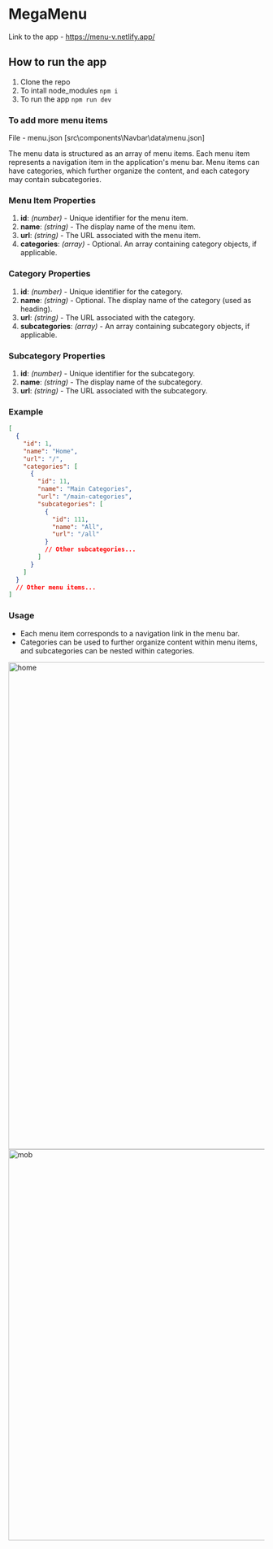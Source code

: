 # MegaMenu

Link to the app - https://menu-v.netlify.app/

## How to run the app

1. Clone the repo
2. To intall node_modules `npm i`
3. To run the app `npm run dev`

### To add more menu items

File - menu.json [src\components\Navbar\data\menu.json]

The menu data is structured as an array of menu items. Each menu item represents a navigation item in the application's menu bar. Menu items can have categories, which further organize the content, and each category may contain subcategories.

### Menu Item Properties

1. **id**: _(number)_ - Unique identifier for the menu item.
2. **name**: _(string)_ - The display name of the menu item.
3. **url**: _(string)_ - The URL associated with the menu item.
4. **categories**: _(array)_ - Optional. An array containing category objects, if applicable.

### Category Properties

1. **id**: _(number)_ - Unique identifier for the category.
2. **name**: _(string)_ - Optional. The display name of the category (used as heading).
3. **url**: _(string)_ - The URL associated with the category.
4. **subcategories**: _(array)_ - An array containing subcategory objects, if applicable.

### Subcategory Properties

1. **id**: _(number)_ - Unique identifier for the subcategory.
2. **name**: _(string)_ - The display name of the subcategory.
3. **url**: _(string)_ - The URL associated with the subcategory.

### Example

```json
[
  {
    "id": 1,
    "name": "Home",
    "url": "/",
    "categories": [
      {
        "id": 11,
        "name": "Main Categories",
        "url": "/main-categories",
        "subcategories": [
          {
            "id": 111,
            "name": "All",
            "url": "/all"
          }
          // Other subcategories...
        ]
      }
    ]
  }
  // Other menu items...
]
```

### Usage

- Each menu item corresponds to a navigation link in the menu bar.
- Categories can be used to further organize content within menu items, and subcategories can be nested within categories.


<img width="959" alt="home" src="https://github.com/krgarima/MegaMenu/assets/90110521/872ed250-7975-49b1-be7e-99966c946b48">
<img width="770" alt="mob" src="https://github.com/krgarima/MegaMenu/assets/90110521/7927e3ce-b70d-4b4b-881b-63d61344dcc7">

